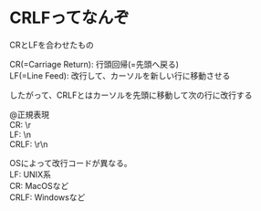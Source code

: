 # CRLFってなんぞ

CRとLFを合わせたもの

CR(=Carriage Return): 行頭回帰(=先頭へ戻る)  
LF(=Line Feed): 改行して、カーソルを新しい行に移動させる

したがって、CRLFとはカーソルを先頭に移動して次の行に改行する  

@正規表現  
CR: \r  
LF: \n  
CRLF: \r\n  

OSによって改行コードが異なる。  
LF: UNIX系  
CR: MacOSなど  
CRLF: Windowsなど  
